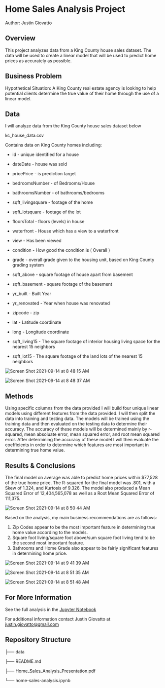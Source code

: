 # Home Sales Analysis Project
Author: Justin Giovatto
## Overview
This project analyzes data from a King County house sales dataset. The data will be used to create a linear model that will be used to predict home prices as accurately as possible.  
## Business Problem
Hypothetical Situation: A King County real estate agency is looking to help potential clients determine the true value of their home through the use of a linear model. 

## Data
I will analyze data from the King County house sales dataset below 

kc_house_data.csv

Contains data on King County homes including:

* id - unique identified for a house

* dateDate - house was sold

* pricePrice - is prediction target

* bedroomsNumber - of Bedrooms/House

* bathroomsNumber - of bathrooms/bedrooms

* sqft_livingsquare - footage of the home

* sqft_lotsquare - footage of the lot

* floorsTotal - floors (levels) in house

* waterfront - House which has a view to a waterfront

* view - Has been viewed

* condition - How good the condition is ( Overall )

* grade - overall grade given to the housing unit, based on King County grading system

* sqft_above - square footage of house apart from basement

* sqft_basement - square footage of the basement

* yr_built - Built Year

* yr_renovated - Year when house was renovated

* zipcode - zip

* lat - Latitude coordinate

* long - Longitude coordinate

* sqft_living15 - The square footage of interior housing living space for the nearest 15 neighbors

* sqft_lot15 - The square footage of the land lots of the nearest 15 neighbors

![Screen Shot 2021-09-14 at 8 48 15 AM](https://user-images.githubusercontent.com/66973223/133267229-bb7ed2f6-2e06-45ed-b9a6-0e4ef2ca689e.png)

![Screen Shot 2021-09-14 at 8 48 37 AM](https://user-images.githubusercontent.com/66973223/133267918-8bab9ed5-b691-4988-b5bb-e959037658c6.png)

## Methods
Using specific columns from the data provided I will build four unique linear models using different features from the data provided. I will then split the data into training and testing data. The models will be trained using the training data and then evaluated on the testing data to determine their accuracy. The accuracy of these models will be determined mainly by r-squared, mean absoluate error, mean squared error, and root mean squared error. After determining the accuracy of these model I will then evaluate the coefficients in order to determine which features are most important in determining true home value.   

## Results & Conclusions  

The final model on average was able to predict home prices within $77,528 of the true home price. The R-squared for the final model was .801, with a Skew of 1.324, and Kurtosis of 9.326. The model also produced a Mean Squared Error of 12,404,565,078 as well as a Root Mean Squared Error of 111,375.

![Screen Shot 2021-09-14 at 8 50 44 AM](https://user-images.githubusercontent.com/66973223/133268182-e22ce18b-e34a-4fbe-9efc-196dc63bddcd.png)

Based on the analysis, my main business recommendations are as follows:

1. Zip Codes appear to be the most important feature in determining true home value according to the models.
2. Square foot living/square foot above/sum square foot living tend to be the second most important feature.
3. Bathrooms and Home Grade also appear to be fairly significant features in determining home price.

![Screen Shot 2021-09-14 at 9 41 39 AM](https://user-images.githubusercontent.com/66973223/133268501-d0455151-0920-4316-a5a6-479269acc4c1.png)

![Screen Shot 2021-09-14 at 8 51 35 AM](https://user-images.githubusercontent.com/66973223/133268263-23ca16c3-05d3-4e6a-b423-ea6e6da2adc5.png)

![Screen Shot 2021-09-14 at 8 51 48 AM](https://user-images.githubusercontent.com/66973223/133268314-f2834f39-0711-4f43-ac75-b6d25b9ffeac.png)

## For More Information
See the full analysis in the [Jupyter Notebook](https://github.com/jmg0144/home-sales-analysis/blob/main/home-sales-analysis.ipynb) 

For additional information contact Justin Giovatto at justin.giovatto@gmail.com

## Repository Structure
├── data

├── README.md

├── Home_Sales_Analysis_Presentation.pdf

└── home-sales-analysis.ipynb
